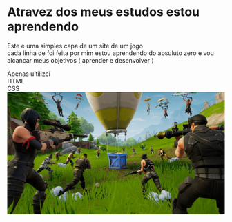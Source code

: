 <h1> Atravez dos meus estudos  estou aprendendo </h1>
<p> Este e uma simples capa de um site  de um jogo <br> cada linha de foi feita por mim  estou aprendendo do absuluto zero e vou alcancar meus objetivos ( aprender e desenvolver ) </p>
Apenas ultilizei <BR>
HTML<BR> CSS

<img src="https://github.com/miguelpedreira/jogo/blob/main/img/fortnite-700x394.jpg?raw=true">
